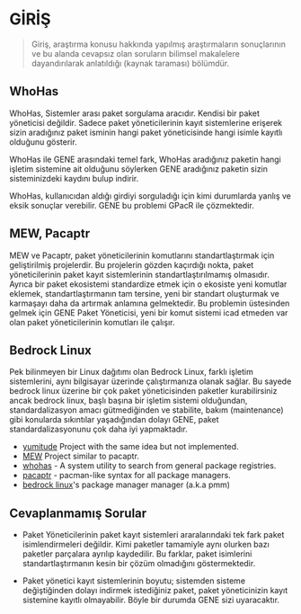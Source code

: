 # GİRİŞ

> Giriş, araştırma konusu hakkında yapılmış araştırmaların sonuçlarının ve bu alanda cevapsız olan soruların bilimsel
> makalelere dayandırılarak anlatıldığı (kaynak taraması) bölümdür.

## WhoHas

WhoHas, Sistemler arası paket sorgulama aracıdır. Kendisi bir paket yöneticisi değildir. Sadece paket yöneticilerinin
kayıt sistemlerine erişerek sizin aradığınız paket isminin hangi paket yöneticisinde hangi isimle kayıtlı olduğunu
gösterir.

WhoHas ile GENE arasındaki temel fark, WhoHas aradığınız paketin hangi işletim sistemine ait olduğunu söylerken
GENE aradığınız paketin sizin sisteminizdeki kaydını bulup indirir.

WhoHas, kullanıcıdan aldığı girdiyi sorguladığı için kimi durumlarda yanlış ve eksik sonuçlar verebilir. GENE bu
problemi GPacR
ile çözmektedir.

## MEW, Pacaptr

MEW ve Pacaptr, paket yöneticilerinin komutlarını standartlaştırmak için geliştirilmiş projelerdir.
Bu projelerin gözden kaçırdığı nokta, paket yöneticilerinin paket kayıt sistemlerinin standartlaştırılmamış olmasıdır.
Ayrıca bir paket ekosistemi standardize etmek için o ekosiste yeni komutlar eklemek, standartlaştırmanın tam tersine,
yeni bir standart oluşturmak ve karmaşayı daha da artırmak anlamına gelmektedir. Bu problemin üstesinden gelmek için
GENE Paket Yöneticisi, yeni bir komut sistemi icad etmeden var olan paket yöneticilerinin komutları ile çalışır.

## Bedrock Linux

Pek bilinmeyen bir Linux dağıtımı olan Bedrock Linux, farklı işletim sistemlerini, aynı bilgisayar üzerinde
çalıştırmanıza
olanak sağlar. Bu sayede bedrock linux üzerine bir çok paket yöneticisinden paketler kurabilirsiniz ancak bedrock linux,
başlı başına bir işletim sistemi olduğundan, standardalizasyon amacı gütmediğinden ve stabilite, bakım (maintenance)
gibi konularda sıkıntılar yaşadığından
dolayı GENE, paket standardalizasyonunu çok daha iyi yapmaktadır.

- [yumitude](https://github.com/timols/yumitude) Project with the same idea but not implemented.
- [MEW](https://github.com/fossasia/mew) Project similar to pacaptr.
- [whohas](https://github.com/whohas/whohas) - A system utility to search from general package registries.
- [pacaptr](https://github.com/icy/pacapt) - pacman-like syntax for all package managers.
- [bedrock linux](https://bedrocklinux.org/0.7/pmm-beta.html)'s package manager manager (a.k.a pmm)

## Cevaplanmamış Sorular

- Paket Yöneticilerinin paket kayıt sistemleri araralarındaki tek fark paket isimlendirmeleri değildir.
  Kimi paketler tamamiyle aynı olurken bazı paketler parçalara ayrılıp kaydedilir. Bu farklar, paket isimlerini
  standartlaştırmanın kesin bir çözüm olmadığını göstermektedir.

- Paket yönetici kayıt sistemlerinin boyutu; sistemden sisteme değiştiğinden dolayı indirmek istediğiniz paket,
  paket yöneticinizin kayıt sistemine kayıtlı olmayabilir. Böyle bir durumda GENE sizi uyaracaktır.
